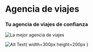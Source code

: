 # Agencia de viajes
### Tu agencia de viajes de confianza

![La mejor agencia de viajes](https://obezeq.github.io/primera-web-digitalizacion/assets/avion.png)

![Alt Text](https://obezeq.github.io/primera-web-digitalizacion/assets/avion.png){ width=300px height=200px }
